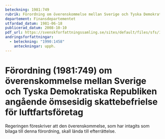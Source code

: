 ```yaml
---
beteckning: 1981:749
rubrik: Förordning om överenskommelse mellan Sverige och Tyska Demokratiska Republiken angående ömsesidig skattebefrielse för luftfartsföretag
departement: Finansdepartementet
utfardad_datum: 1981-06-18
publicerad_datum: 2008-10-10
pdf_url: https://svenskforfattningssamling.se/sites/default/files/sfs/1981-06/SFS1981-749.pdf
andringsforfattningar:
  - beteckning: "1990:1458"
    anteckningar: upph.
---
```


# Förordning (1981:749) om överenskommelse mellan Sverige och Tyska Demokratiska Republiken angående ömsesidig skattebefrielse för luftfartsföretag

Regeringen föreskriver att den överenskommelse, som har intagits som bilaga till denna förordning, skall lända till efterrättelse.